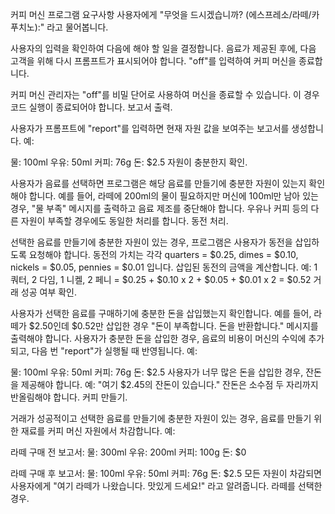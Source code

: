 커피 머신 프로그램 요구사항
사용자에게 "무엇을 드시겠습니까? (에스프레소/라떼/카푸치노):" 라고 물어봅니다.

사용자의 입력을 확인하여 다음에 해야 할 일을 결정합니다.
음료가 제공된 후에, 다음 고객을 위해 다시 프롬프트가 표시되어야 합니다.
"off"를 입력하여 커피 머신을 종료합니다.

커피 머신 관리자는 "off"를 비밀 단어로 사용하여 머신을 종료할 수 있습니다. 이 경우 코드 실행이 종료되어야 합니다.
보고서 출력.

사용자가 프롬프트에 "report"를 입력하면 현재 자원 값을 보여주는 보고서를 생성합니다. 예:

물: 100ml
우유: 50ml
커피: 76g
돈: $2.5
자원이 충분한지 확인.

사용자가 음료를 선택하면 프로그램은 해당 음료를 만들기에 충분한 자원이 있는지 확인해야 합니다.
예를 들어, 라떼에 200ml의 물이 필요하지만 머신에 100ml만 남아 있는 경우, "물 부족" 메시지를 출력하고 음료 제조를 중단해야 합니다.
우유나 커피 등의 다른 자원이 부족할 경우에도 동일한 처리를 합니다.
동전 처리.

선택한 음료를 만들기에 충분한 자원이 있는 경우, 프로그램은 사용자가 동전을 삽입하도록 요청해야 합니다.
동전의 가치는 각각 quarters = $0.25, dimes = $0.10, nickels = $0.05, pennies = $0.01 입니다.
삽입된 동전의 금액을 계산합니다. 예: 1 쿼터, 2 다임, 1 니켈, 2 페니 = $0.25 + $0.10 x 2 + $0.05 + $0.01 x 2 = $0.52
거래 성공 여부 확인.

사용자가 선택한 음료를 구매하기에 충분한 돈을 삽입했는지 확인합니다. 예를 들어, 라떼가 $2.50인데 $0.52만 삽입한 경우 "돈이 부족합니다. 돈을 반환합니다." 메시지를 출력해야 합니다.
사용자가 충분한 돈을 삽입한 경우, 음료의 비용이 머신의 수익에 추가되고, 다음 번 "report"가 실행될 때 반영됩니다. 예:


물: 100ml
우유: 50ml
커피: 76g
돈: $2.5
사용자가 너무 많은 돈을 삽입한 경우, 잔돈을 제공해야 합니다. 예: "여기 $2.45의 잔돈이 있습니다." 잔돈은 소수점 두 자리까지 반올림해야 합니다.
커피 만들기.

거래가 성공적이고 선택한 음료를 만들기에 충분한 자원이 있는 경우, 음료를 만들기 위한 재료를 커피 머신 자원에서 차감합니다. 예:

라떼 구매 전 보고서:
물: 300ml
우유: 200ml
커피: 100g
돈: $0

라떼 구매 후 보고서:
물: 100ml
우유: 50ml
커피: 76g
돈: $2.5
모든 자원이 차감되면 사용자에게 "여기 라떼가 나왔습니다. 맛있게 드세요!" 라고 알려줍니다. 라떼를 선택한 경우.